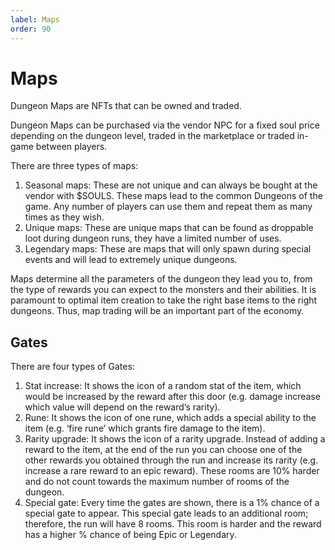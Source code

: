 ```yaml
---
label: Maps
order: 90
---
```

# Maps
Dungeon Maps are NFTs that can be owned and traded. 

Dungeon Maps can be purchased via the vendor NPC for a fixed soul price depending on the dungeon level, traded in the marketplace or traded in-game between players.

There are three types of maps:
1. Seasonal maps: These are not unique and can always be bought at the vendor with $SOULS. These maps lead to the common Dungeons of the game. Any number of players can use them and repeat them as many times as they wish.
2. Unique maps: These are unique maps that can be found as droppable loot during dungeon runs, they have a limited number of uses.
3. Legendary maps: These are maps that will only spawn during special events and will lead to extremely unique dungeons.

Maps determine all the parameters of the dungeon they lead you to, from the type of rewards you can expect to the monsters and their abilities. It is paramount to optimal item creation to take the right base items to the right dungeons. Thus, map trading will be an important part of the economy.

## Gates

There are four  types of Gates:

1. Stat increase: It shows the icon of a random stat of the item, which would be increased by the reward after this door (e.g. damage increase which value will depend on the reward’s rarity).
2. Rune: It shows the icon of one rune, which adds a special ability to the item (e.g. ‘fire rune’ which grants fire damage to the item).
3. Rarity upgrade: It shows the icon of a rarity upgrade. Instead of adding a reward to the item, at the end of the run you can choose one of the other rewards you obtained through the run and increase its rarity (e.g. increase a rare reward to an epic reward). These rooms are 10% harder and do not count towards the maximum number of rooms of the dungeon.
4. Special gate: Every time the gates are shown, there is a 1% chance of a special gate to appear. This special gate leads to an additional room; therefore, the run will have 8 rooms. This room is harder and the reward has a higher % chance of being Epic or Legendary.


